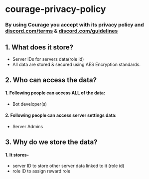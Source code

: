 # courage-privacy-policy

### By using Courage you accept with its privacy policy and [discord.com/terms](https://discord.com/terms) & [discord.com/guidelines](https://discord.com/guidelines)

## 1. What does it store?

 - Server IDs for servers data(role id)
 - All data are stored & secured using AES Encryption standards.

## 2. Who can access the data?

 #### 1. Following people can access ALL of the data:
 -  Bot developer(s)

#### 2. Following people can access server settings data:
- Server Admins

## 3. Why do we store the data?

#### 1. It stores-
- server ID to store other server data linked to it (role id)
- role ID to assign reward role 
